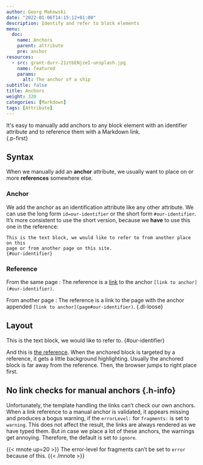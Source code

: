 ```yaml
---
author: Georg Makowski
date: "2022-01-06T14:15:12+01:00"
description: Identify and refer to block elements
menu:
  doc:
    name: Anchors
    parent: attribute
    pre: anchor
resources: 
  - src: grant-durr-21ztbENjzeI-unsplash.jpg
    name: featured
    params:
      alt: The anchor of a ship
subtitle: false
title: Anchors
weight: 320
categories: [Markdown]
tags: [Attribute]
---
```


It's easy to manually add anchors to any block element with an identifier attribute and to reference them with a Markdown link.  
{.p-first} <!--more-->

## Syntax

When we manually add an **anchor** attribute, we usually want to place on or more **references** somewhere else.  

### Anchor

We add the anchor as an identification attribute like any other attribute. We can use the long form `id=our-identifier` or the short form `#our-identifier`. It’s more consistent to use the short version, because we **have** to use this one in the reference:

```
This is the text block, we would like to refer to from another place on this 
page or from another page on this site.
{#our-identifier}
```

### Reference

From the same page
: The reference is a [link](/doc/basic/link) to the anchor `[link to anchor](#our-identifier)`.

From another page
: The reference is a link to the page with the anchor appended `[link to anchor](page#our-identifier)`.
{.dl-loose}

## Layout

This is the text block, we would like to refer to.
{#our-identifier}

And this is [the reference](#our-identifier). When the anchored block is targeted by a reference, it gets a little background highlighting. Usually the anchored block is far away from the reference. Then, the browser jumps to right place first.

## No link checks for manual anchors {.h-info}

Unfortunately, the template handling the links can’t check our own anchors. When a link reference to a manual anchor is validated, it appears missing and produces a bogus warning, if the `errorLevel:` for `fragments:` is set to `warning`. This does not affect the result, the links are always rendered as we have typed them. But in case we place a lot of these anchors, the warnings get annoying. Therefore, the default is set to `ignore`. 

{{< mnote up=20 >}}
The error-level for fragments can’t be set to `error` because of this.
{{< /mnote >}}